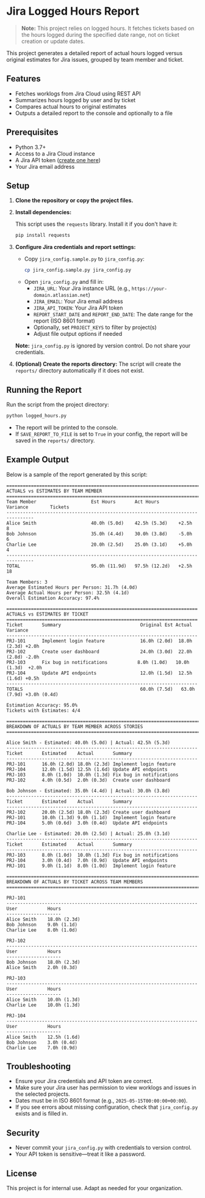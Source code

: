 # Jira Logged Hours Report

> **Note:** This project relies on logged hours. It fetches tickets based on the hours logged during the specified date range, not on ticket creation or update dates.

This project generates a detailed report of actual hours logged versus original estimates for Jira issues, grouped by team member and ticket.

## Features
- Fetches worklogs from Jira Cloud using REST API
- Summarizes hours logged by user and by ticket
- Compares actual hours to original estimates
- Outputs a detailed report to the console and optionally to a file

## Prerequisites
- Python 3.7+
- Access to a Jira Cloud instance
- A Jira API token ([create one here](https://id.atlassian.com/manage-profile/security/api-tokens))
- Your Jira email address

## Setup
1. **Clone the repository or copy the project files.**

2. **Install dependencies:**
   
   This script uses the `requests` library. Install it if you don't have it:
   ```sh
   pip install requests
   ```

3. **Configure Jira credentials and report settings:**
   
   - Copy `jira_config.sample.py` to `jira_config.py`:
     ```sh
     cp jira_config.sample.py jira_config.py
     ```
   - Open `jira_config.py` and fill in:
     - `JIRA_URL`: Your Jira instance URL (e.g., `https://your-domain.atlassian.net`)
     - `JIRA_EMAIL`: Your Jira email address
     - `JIRA_API_TOKEN`: Your Jira API token
     - `REPORT_START_DATE` and `REPORT_END_DATE`: The date range for the report (ISO 8601 format)
     - Optionally, set `PROJECT_KEYS` to filter by project(s)
     - Adjust file output options if needed

   **Note:** `jira_config.py` is ignored by version control. Do not share your credentials.

4. **(Optional) Create the reports directory:**
   The script will create the `reports/` directory automatically if it does not exist.

## Running the Report

Run the script from the project directory:

```sh
python logged_hours.py
```

- The report will be printed to the console.
- If `SAVE_REPORT_TO_FILE` is set to `True` in your config, the report will be saved in the `reports/` directory.

## Example Output

Below is a sample of the report generated by this script:

```
================================================================================
ACTUALS vs ESTIMATES BY TEAM MEMBER
================================================================================
Team Member                    Est Hours       Act Hours       Variance        Tickets   
--------------------------------------------------------------------------------
Alice Smith                    40.0h (5.0d)    42.5h (5.3d)    +2.5h           8        
Bob Johnson                    35.0h (4.4d)    30.0h (3.8d)    -5.0h           6        
Charlie Lee                    20.0h (2.5d)    25.0h (3.1d)    +5.0h           4        
--------------------------------------------------------------------------------
TOTAL                          95.0h (11.9d)   97.5h (12.2d)   +2.5h           18       

Team Members: 3
Average Estimated Hours per Person: 31.7h (4.0d)
Average Actual Hours per Person: 32.5h (4.1d)
Overall Estimation Accuracy: 97.4%

======================================================================
ACTUALS vs ESTIMATES BY TICKET
======================================================================
Ticket       Summary                             Original Est Actual       Variance    
----------------------------------------------------------------------
PRJ-101      Implement login feature             16.0h (2.0d)  18.0h (2.3d) +2.0h      
PRJ-102      Create user dashboard               24.0h (3.0d)  22.0h (2.8d) -2.0h      
PRJ-103      Fix bug in notifications           8.0h (1.0d)   10.0h (1.3d)  +2.0h      
PRJ-104      Update API endpoints                12.0h (1.5d)  12.5h (1.6d) +0.5h      
----------------------------------------------------------------------
TOTALS                                           60.0h (7.5d)   63.0h (7.9d) +3.0h (0.4d)

Estimation Accuracy: 95.0%
Tickets with Estimates: 4/4

==========================================================================================
BREAKDOWN OF ACTUALS BY TEAM MEMBER ACROSS STORIES
==========================================================================================

Alice Smith - Estimated: 40.0h (5.0d) | Actual: 42.5h (5.3d)
----------------------------------------------------------------------
Ticket       Estimated    Actual       Summary                       
----------------------------------------------------------------------
PRJ-101      16.0h (2.0d) 18.0h (2.3d) Implement login feature
PRJ-104      12.0h (1.5d) 12.5h (1.6d) Update API endpoints
PRJ-103      8.0h (1.0d)  10.0h (1.3d) Fix bug in notifications
PRJ-102      4.0h (0.5d)  2.0h (0.3d)  Create user dashboard

Bob Johnson - Estimated: 35.0h (4.4d) | Actual: 30.0h (3.8d)
----------------------------------------------------------------------
Ticket       Estimated    Actual       Summary                       
----------------------------------------------------------------------
PRJ-102      20.0h (2.5d) 18.0h (2.3d) Create user dashboard
PRJ-101      10.0h (1.3d) 9.0h (1.1d)  Implement login feature
PRJ-104      5.0h (0.6d)  3.0h (0.4d)  Update API endpoints

Charlie Lee - Estimated: 20.0h (2.5d) | Actual: 25.0h (3.1d)
----------------------------------------------------------------------
Ticket       Estimated    Actual       Summary                       
----------------------------------------------------------------------
PRJ-103      8.0h (1.0d)  10.0h (1.3d) Fix bug in notifications
PRJ-104      3.0h (0.4d)  7.0h (0.9d)  Update API endpoints
PRJ-101      9.0h (1.1d)  8.0h (1.0d)  Implement login feature

==========================================================================================
BREAKDOWN OF ACTUALS BY TICKET ACROSS TEAM MEMBERS
==========================================================================================

PRJ-101
----------------------------------------------------------------------
User           Hours
--------------------
Alice Smith    18.0h (2.3d)
Bob Johnson    9.0h (1.1d)
Charlie Lee    8.0h (1.0d)

PRJ-102
----------------------------------------------------------------------
User           Hours
--------------------
Bob Johnson    18.0h (2.3d)
Alice Smith    2.0h (0.3d)

PRJ-103
----------------------------------------------------------------------
User           Hours
--------------------
Alice Smith    10.0h (1.3d)
Charlie Lee    10.0h (1.3d)

PRJ-104
----------------------------------------------------------------------
User           Hours
--------------------
Alice Smith    12.5h (1.6d)
Bob Johnson    3.0h (0.4d)
Charlie Lee    7.0h (0.9d)
```

## Troubleshooting
- Ensure your Jira credentials and API token are correct.
- Make sure your Jira user has permission to view worklogs and issues in the selected projects.
- Dates must be in ISO 8601 format (e.g., `2025-05-15T00:00:00+00:00`).
- If you see errors about missing configuration, check that `jira_config.py` exists and is filled in.

## Security
- Never commit your `jira_config.py` with credentials to version control.
- Your API token is sensitive—treat it like a password.

## License
This project is for internal use. Adapt as needed for your organization.
